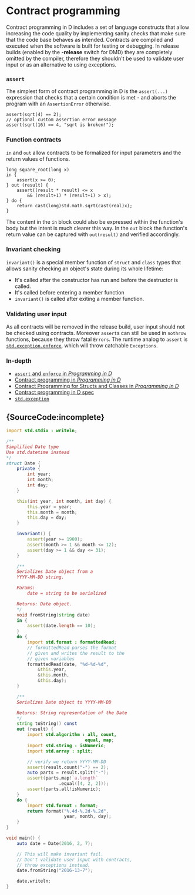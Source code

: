 # Contract programming

Contract programming in D includes a set of language constructs that allow increasing the code quality
by implementing sanity checks that make sure that the code base behaves as intended.
Contracts are compiled and executed when the software is built for testing or debugging.
In release builds (enabled by the **-release** switch for DMD) they are completely omitted by the compiler,
therefore they shouldn't be used to validate user input or as an alternative to using exceptions.

### `assert`

The simplest form of contract programming in D is
the `assert(...)` expression that checks that a certain
condition is met - and aborts the program with
an `AssertionError` otherwise.

    assert(sqrt(4) == 2);
    // optional custom assertion error message
    assert(sqrt(16) == 4, "sqrt is broken!");

### Function contracts

`in` and `out` allow contracts to be formalized for input
parameters and the return values of functions.

    long square_root(long x)
    in {
        assert(x >= 0);
    } out (result) {
        assert((result * result) <= x
            && (result+1) * (result+1) > x);
    } do {
        return cast(long)std.math.sqrt(cast(real)x);
    }

The content in the `in` block could also be expressed
within the function's body but the intent is much clearer
this way. In the `out` block the function's return
value can be captured with `out(result)` and
verified accordingly.

### Invariant checking

`invariant()` is a special member function of `struct`
and `class` types that allows sanity checking an object's
state during its whole lifetime:

* It's called after the constructor has run and before
  the destructor is called.
* It's called before entering a member function
* `invariant()` is called after exiting a member
  function.

### Validating user input

As all contracts will be removed in the release build, user input should not
be checked using contracts. Moreover `assert`s can still be used in
`nothrow` functions, because they throw fatal `Errors`.
The runtime analog to `assert` is [`std.exception.enforce`](https://dlang.org/phobos/std_exception.html#.enforce),
which will throw catchable `Exceptions`.

### In-depth

- [`assert` and `enforce` in _Programming in D_](http://ddili.org/ders/d.en/assert.html)
- [Contract programming in _Programming in D_](http://ddili.org/ders/d.en/contracts.html)
- [Contract Programming for Structs and Classes in _Programming in D_](http://ddili.org/ders/d.en/invariant.html)
- [Contract programming in D spec](https://dlang.org/spec/contracts.html)
- [`std.exception`](https://dlang.org/phobos/std_exception.html)

## {SourceCode:incomplete}

```d
import std.stdio : writeln;

/**
Simplified Date type
Use std.datetime instead
*/
struct Date {
    private {
        int year;
        int month;
        int day;
    }

    this(int year, int month, int day) {
        this.year = year;
        this.month = month;
        this.day = day;
    }

    invariant() {
        assert(year >= 1900);
        assert(month >= 1 && month <= 12);
        assert(day >= 1 && day <= 31);
    }

    /**
    Serializes Date object from a
    YYYY-MM-DD string.

    Params:
        date = string to be serialized

    Returns: Date object.
    */
    void fromString(string date)
    in {
        assert(date.length == 10);
    }
    do {
        import std.format : formattedRead;
        // formattedRead parses the format
        // given and writes the result to the
        // given variables
        formattedRead(date, "%d-%d-%d",
            &this.year,
            &this.month,
            &this.day);
    }

    /**
    Serializes Date object to YYYY-MM-DD

    Returns: String representation of the Date
    */
    string toString() const
    out (result) {
        import std.algorithm : all, count,
                              equal, map;
        import std.string : isNumeric;
        import std.array : split;

        // verify we return YYYY-MM-DD
        assert(result.count("-") == 2);
        auto parts = result.split("-");
        assert(parts.map!`a.length`
                    .equal([4, 2, 2]));
        assert(parts.all!isNumeric);
    }
    do {
        import std.format : format;
        return format("%.4d-%.2d-%.2d",
                      year, month, day);
    }
}

void main() {
    auto date = Date(2016, 2, 7);

    // This will make invariant fail.
    // Don't validate user input with contracts,
    // throw exceptions instead.
    date.fromString("2016-13-7");

    date.writeln;
}
```
